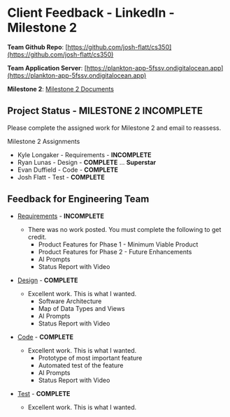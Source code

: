 # Client Feedback - LinkedIn - Milestone 2

**Team Github Repo**:  [https://github.com/josh-flatt/cs350](https://github.com/josh-flatt/cs350)

**Team Application Server**:  [https://plankton-app-5fssv.ondigitalocean.app](https://plankton-app-5fssv.ondigitalocean.app)

**Milestone 2**: [Milestone 2 Documents](https://github.com/josh-flatt/cs350/tree/main/Documents/Milestone-2)


## Project Status - <b class="red p-2">MILESTONE 2 INCOMPLETE</b>

Please complete the assigned work for Milestone 2 and email to reassess.

Milestone 2 Assignments

* Kyle Longaker - Requirements  - **INCOMPLETE**
* Ryan Lunas    - Design        - **COMPLETE**  ...  <b class="green p-2">Superstar</b>
* Evan Duffield - Code          - **COMPLETE**
* Josh Flatt    - Test          - **COMPLETE**


## Feedback for Engineering Team

* [Requirements](https://github.com/josh-flatt/cs350/tree/main/Documents/Milestone-2/Requirements) -  <b class="red p-2">INCOMPLETE</b>
    * There was no work posted.  You must complete the following to get credit.
        * Product Features for Phase 1 - Minimum Viable Product
        * Product Features for Phase 2 - Future Enhancements
        * AI Prompts
        * Status Report with Video

* [Design](https://github.com/josh-flatt/cs350/tree/main/Documents/Milestone-2/Design) - **COMPLETE**
    * Excellent work.  This is what I wanted.
        * Software Architecture
        * Map of Data Types and Views
        * AI Prompts
        * Status Report with Video

* [Code](https://github.com/josh-flatt/cs350/tree/main/Documents/Milestone-2/Code) - **COMPLETE**
    * Excellent work.  This is what I wanted.
        * Prototype of most important feature
        * Automated test of the feature
        * AI Prompts
        * Status Report with Video

* [Test](https://github.com/josh-flatt/cs350/tree/main/Documents/Milestone-2/Test) - **COMPLETE**
    * Excellent work.  This is what I wanted.
      

